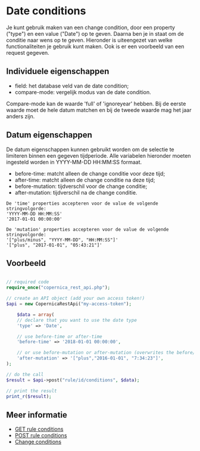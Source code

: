 # Date conditions

Je kunt gebruik maken van een change condition,
door een property ("type") en een value ("Date")
op te geven. Daarna ben je in staat om de conditie 
naar wens op te geven. Hieronder is uiteengezet
van welke functionaliteiten je gebruik kunt maken. 
Ook is er een voorbeeld van een request gegeven.


## Individuele eigenschappen

* field: het database veld van de date condition;
* compare-mode: vergelijk modus van de date condition.

Compare-mode kan de waarde 'full' of 'ignoreyear' hebben. Bij de eerste waarde
moet de hele datum matchen en bij de tweede waarde mag het jaar anders zijn.


## Datum eigenschappen

De datum eigenschappen kunnen gebruikt worden om de selectie te limiteren 
binnen een gegeven tijdperiode. Alle variabelen hieronder moeten ingesteld 
worden in YYYY-MM-DD HH:MM:SS formaat.

* before-time: matcht alleen de change conditie voor deze tijd;
* after-time: matcht alleen de change conditie na deze tijd;
* before-mutation: tijdverschil voor de change conditie;
* after-mutation: tijdverschil na de change conditie.

```text
De 'time' properties accepteren voor de value de volgende stringvolgorde:
'YYYY-MM-DD HH:MM:SS'
'2017-01-01 00:00:00'

De 'mutation' properties accepteren voor de value de volgende stringvolgorde:
'["plus/minus", "YYYY-MM-DD", "HH:MM:SS"]'
'["plus", "2017-01-01", "05:43:21"]'
```


## Voorbeeld

```php

// required code
require_once("copernica_rest_api.php");

// create an API object (add your own access token!)
$api = new CopernicaRestApi("my-access-token");

    $data = array(
    // declare that you want to use the date type
    'type' => 'Date',

    // use before-time or after-time
    'before-time' => '2018-01-01 00:00:00',

    // or use before-mutation or after-mutation (overwrites the before/after-time)
    'after-mutation' => '["plus","2016-01-01", "7:34:23"]',
);

// do the call
$result = $api->post("rule/id/conditions", $data);

// print the result
print_r($result);
```

## Meer informatie

* [GET rule conditions](rest-get-rule-conditions)
* [POST rule conditions](rest-post-rule-conditions)
* [Change conditions](rest-condition-type-change)
